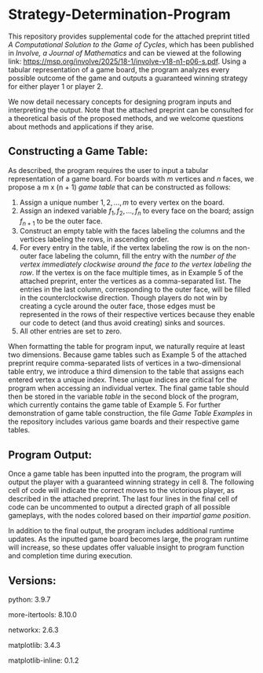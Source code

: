 # Strategy-Determination-Program
This repository provides supplemental code for the attached preprint titled _A Computational Solution to the Game of Cycles_, which has been published in _Involve, a Journal of Mathematics_ and can be viewed at the following link: https://msp.org/involve/2025/18-1/involve-v18-n1-p06-s.pdf. Using a tabular representation of a game board, the program analyzes every possible outcome of the game and outputs a guaranteed winning strategy for either player 1 or player 2.

We now detail necessary concepts for designing program inputs and interpreting the output. Note that the attached preprint can be consulted for a theoretical basis of the proposed methods, and we welcome questions about methods and applications if they arise.

Constructing a Game Table:
-------------------------
As described, the program requires the user to input a tabular representation of a game board. For boards with _m_ vertices and _n_ faces, we propose a m x (n + 1) _game table_ that can be constructed as follows:
1. Assign a unique number $1, 2, \ldots, m$ to every vertex on the board.
2. Assign an indexed variable $f_1, f_2, \ldots, f_n$ to every face on the board; assign $f_{n+1}$ to be the outer face.
3. Construct an empty table with the faces labeling the columns and the vertices labeling the rows, in ascending order.
4. For every entry in the table, if the vertex labeling the row is on the non-outer face labeling the column, fill the entry with the _number of the vertex immediately clockwise around the face to the vertex labeling the row_. If the vertex is on the face multiple times, as in Example 5 of the attached preprint, enter the vertices as a comma-separated list. The entries in the last column, corresponding to the outer face, will be filled in the counterclockwise direction. Though players do not win by creating a cycle around the outer face, those edges must be represented in the rows of their respective vertices because they enable our code to detect (and thus avoid creating) sinks and sources.
5. All other entries are set to zero.

When formatting the table for program input, we naturally require at least two dimensions. Because game tables such as Example 5 of the attached preprint require comma-separated lists of vertices in a two-dimensional table entry, we introduce a third dimension to the table that assigns each entered vertex a unique index. These unique indices are critical for the program when accessing an individual vertex. The final game table should then be stored in the variable _table_ in the second block of the program, which currently contains the game table of Example 5. For further demonstration of game table construction, the file _Game Table Examples_ in the repository includes various game boards and their respective game tables.

Program Output:
---------------
Once a game table has been inputted into the program, the program will output the player with a guaranteed winning strategy in cell 8. The following cell of code will indicate the correct moves to the victorious player, as described in the attached preprint. The last four lines in the final cell of code can be uncommented to output a directed graph of all possible gameplays, with the nodes colored based on their _impartial game position_.

In addition to the final output, the program includes additional runtime updates. As the inputted game board becomes large, the program runtime will increase, so these updates offer valuable insight to program function and completion time during execution.

Versions:
---------------
python: 3.9.7

more-itertools: 8.10.0

networkx: 2.6.3

matplotlib: 3.4.3

matplotlib-inline: 0.1.2
